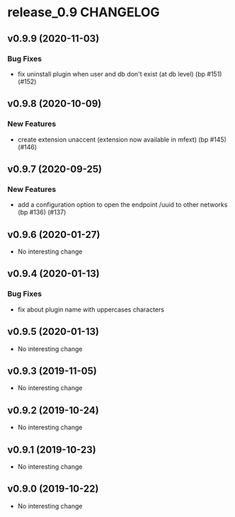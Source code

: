# release_0.9 CHANGELOG

## v0.9.9 (2020-11-03)

### Bug Fixes

- fix uninstall plugin when user and db don't exist (at db level) (bp #151) (#152)

## v0.9.8 (2020-10-09)

### New Features

- create extension unaccent (extension now available in mfext) (bp #145) (#146)

## v0.9.7 (2020-09-25)

### New Features

- add a configuration option to open the endpoint /uuid to other networks (bp #136) (#137)

## v0.9.6 (2020-01-27)

- No interesting change

## v0.9.4 (2020-01-13)

### Bug Fixes

- fix about plugin name with uppercases characters

## v0.9.5 (2020-01-13)

- No interesting change

## v0.9.3 (2019-11-05)

- No interesting change

## v0.9.2 (2019-10-24)

- No interesting change

## v0.9.1 (2019-10-23)

- No interesting change

## v0.9.0 (2019-10-22)

- No interesting change


